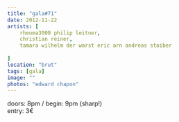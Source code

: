```yaml
---
title: "gala#71"
date: 2012-11-22
artists: [
    rheuma3000 philip leitner,
    christian reiner,
    tamara wilhelm der warst eric arn andreas stoiber
    
]
location: "brut"
tags: [gala]
image: ""
photos: "edward chapon"
---
```

doors: 8pm / begin: 9pm (sharp!)  
entry: 3€
